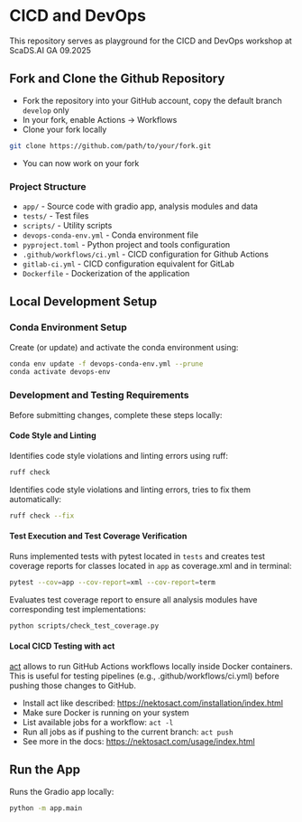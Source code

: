 # CICD and DevOps

This repository serves as playground for the CICD and DevOps workshop at ScaDS.AI GA 09.2025

## Fork and Clone the Github Repository

* Fork the repository into your GitHub account, copy the default branch `develop` only
* In your fork, enable Actions -> Workflows 
* Clone your fork locally
```bash
git clone https://github.com/path/to/your/fork.git
```
* You can now work on your fork

### Project Structure

- `app/` - Source code with gradio app, analysis modules and data
- `tests/` - Test files
- `scripts/` - Utility scripts
- `devops-conda-env.yml` - Conda environment file
- `pyproject.toml` - Python project and tools configuration
- `.github/workflows/ci.yml` - CICD configuration for Github Actions
- `gitlab-ci.yml` - CICD configuration equivalent for GitLab
- `Dockerfile` - Dockerization of the application

## Local Development Setup

### Conda Environment Setup

Create (or update) and activate the conda environment using:

```bash
conda env update -f devops-conda-env.yml --prune
conda activate devops-env
```

### Development and Testing Requirements

Before submitting changes, complete these steps locally:

#### Code Style and Linting

Identifies code style violations and linting errors using ruff:

```bash
ruff check
```

Identifies code style violations and linting errors, tries to fix them automatically:

```bash
ruff check --fix
```

#### Test Execution and Test Coverage Verification

Runs implemented tests with pytest located in `tests` and creates test coverage reports for classes located in `app` as coverage.xml and in terminal:

```bash
pytest --cov=app --cov-report=xml --cov-report=term
```

Evaluates test coverage report to ensure all analysis modules have corresponding test implementations:

```bash
python scripts/check_test_coverage.py
```

#### Local CICD Testing with act

[act](https://nektosact.com/) allows to run GitHub Actions workflows locally inside Docker containers. This is useful for testing pipelines (e.g., .github/workflows/ci.yml) before pushing those changes to GitHub.

* Install act like described: https://nektosact.com/installation/index.html
* Make sure Docker is running on your system
* List available jobs for a workflow: ```act -l```
* Run all jobs as if pushing to the current branch: ```act push```
* See more in the docs: https://nektosact.com/usage/index.html

## Run the App

Runs the Gradio app locally:

```bash
python -m app.main
```
